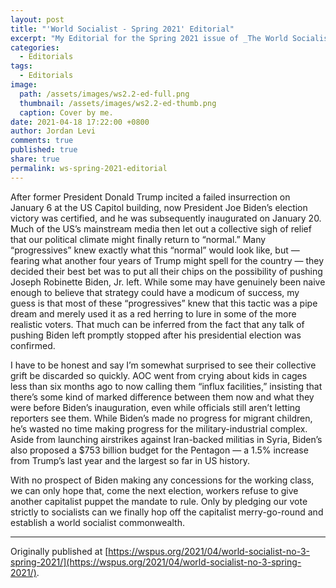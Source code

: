 ```yaml
---
layout: post
title: "'World Socialist - Spring 2021' Editorial"
excerpt: "My Editorial for the Spring 2021 issue of _The World Socialist_."
categories:
  - Editorials
tags:
  - Editorials
image: 
  path: /assets/images/ws2.2-ed-full.png
  thumbnail: /assets/images/ws2.2-ed-thumb.png
  caption: Cover by me.
date: 2021-04-18 17:22:00 +0800
author: Jordan Levi
comments: true
published: true
share: true
permalink: ws-spring-2021-editorial
---
```

After former President Donald Trump incited a failed insurrection on January 6 at the US Capitol building, now President Joe Biden’s election victory was certified, and he was subsequently inaugurated on January 20. Much of the US’s mainstream media then let out a collective sigh of relief that our political climate might finally return to “normal.” Many “progressives” knew exactly what this “normal” would look like, but — fearing what another four years of Trump might spell for the country — they decided their best bet was to put all their chips on the possibility of pushing Joseph Robinette Biden, Jr. left. While some may have genuinely been naive enough to believe that strategy could have a modicum of success, my guess is that most of these “progressives” knew that this tactic was a pipe dream and merely used it as a red herring to lure in some of the more realistic voters. That much can be inferred from the fact that any talk of pushing Biden left promptly stopped after his presidential election was confirmed.

I have to be honest and say I’m somewhat surprised to see their collective grift be discarded so quickly. AOC went from crying about kids in cages less than six months ago to now calling them “influx facilities,” insisting that there’s some kind of marked difference between them now and what they were before Biden’s inauguration, even while officials still aren’t letting reporters see them. While Biden’s made no progress for migrant children, he’s wasted no time making progress for the military-industrial complex. Aside from launching airstrikes against Iran-backed militias in Syria, Biden’s also proposed a $753 billion budget for the Pentagon — a 1.5% increase from Trump’s last year and the largest so far in US history.

With no prospect of Biden making any concessions for the working class, we can only hope that, come the next election, workers refuse to give another capitalist puppet the mandate to rule. Only by pledging our vote strictly to socialists can we finally hop off the capitalist merry-go-round and establish a world socialist commonwealth.

<hr>

Originally published at [https://wspus.org/2021/04/world-socialist-no-3-spring-2021/](https://wspus.org/2021/04/world-socialist-no-3-spring-2021/).
